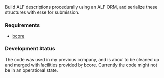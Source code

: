 Build ALF descriptions procedurally using an ALF ORM, and serialize these structures with ease for submission.


### Requirements

* [bcore](https://github.com/Byron/bcore)

### Development Status

The code was used in my previous company, and is about to be cleaned up and merged with facilities provided by bcore. Currently the code might not be in an operational state.
